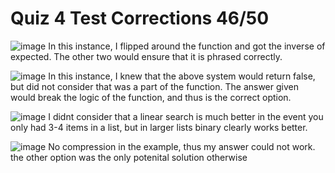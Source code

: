 # Quiz 4 Test Corrections 46/50
![image](https://user-images.githubusercontent.com/89166946/166567382-2bbf0651-99bf-4561-bf51-9e22852388a2.png)
In this instance, I flipped around the function and got the inverse of expected. The other two would ensure that it is phrased correctly. 

![image](https://user-images.githubusercontent.com/89166946/166567691-14d5c884-1a22-4a93-a803-5390bf796dc0.png)
In this instance, I knew that the above system would return false, but did not consider that was a part of the function. The answer given would break the logic of the function, and thus is the correct option.

![image](https://user-images.githubusercontent.com/89166946/166567991-0974b301-5913-447c-ab37-85395f50c1c8.png)
I didnt consider that a linear search is much better in the event you only had 3-4 items in a list, but in larger lists binary clearly works better. 

![image](https://user-images.githubusercontent.com/89166946/166568158-a0dee874-45e8-4f32-8fa4-abd591816e9b.png)
No compression in the example, thus my answer could not work. the other option was the only potenital solution otherwise
